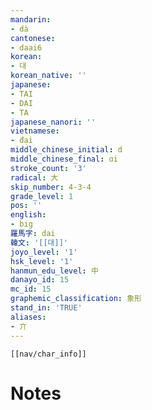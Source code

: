 ```yaml
---
mandarin:
- dà
cantonese:
- daai6
korean:
- 대
korean_native: ''
japanese:
- TAI
- DAI
- TA
japanese_nanori: ''
vietnamese:
- đại
middle_chinese_initial: d
middle_chinese_final: ɑi
stroke_count: '3'
radical: 大
skip_number: 4-3-4
grade_level: 1
pos: ''
english:
- big
羅馬字: dai
韓文: '[[대]]'
joyo_level: '1'
hsk_level: '1'
hanmun_edu_level: 中
danayo_id: 15
mc_id: 15
graphemic_classification: 象形
stand_in: 'TRUE'
aliases:
- 亣
---
```

```meta-bind-embed
[[nav/char_info]]
```

# Notes
